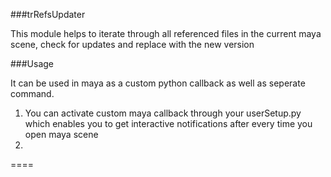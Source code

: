 

###trRefsUpdater

This module helps to iterate through all referenced files in the current maya scene, check for updates and replace with the new version

###Usage

It can be used in maya as a custom python callback as well as seperate command.

1. You can activate custom maya callback through your userSetup.py which enables you to get interactive notifications after every time you open maya scene
2. 
====

